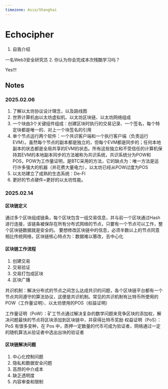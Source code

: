 ```yaml
---
timezone: Asia/Shanghai
---
```



# Echocipher

1. 自我介绍

一名Web3安全研究员
2. 你认为你会完成本次残酷学习吗？

Yes!!!

## Notes

<!-- Content_START -->

### 2025.02.06

1. 了解以太坊协议设计理念，以及路线图
2. 世界计算机由以太坊虚拟机、以太坊区块链、以太坊网络组成
3. 一个块由3个关键组件组成：创建区块时执行的交易记录、一个签名，每个特定块都是唯一的、对上一个块签名的引用
4. 单个节点运行两个软件：一个共识客户端和一个执行客户端（负责运行EVM）。虽然每个节点的副本都是独立的，但每个EVM都是同步的；任何本地副本的状态都是全局共享的EVM的状态。所有这些独立和不受信任的计算机保持其EVM的本地副本同步的方法被称为共识系统，共识系统分为POW和POS，POW为工作量证明，是BTC采用的方法，它的缺点为：唯一方法是运行许多强大的机器（并花费大量电力），以太坊已经从POW过度为POS
5. 以太坊建立了成熟的生态系统：De-FI
6. 更好的节点硬件=更好的以太坊性能。

### 2025.02.14

#### 区块链定义

通过多个区块组成链条，每个区块包含一组交易信息，并与前一个区块通过Hash进行连接，该链条被保存在所有分布式网络的节点，只要有一个节点可以工作，整个区块链数据就是安全的。
要想修改区块链中的信息，必须半数以上的节点同意
相比传统网络，区块链核心特点为：数据难以篡改，去中心化

#### 区块链工作流程

1. 创建交易
2. 交易验证
3. 交易打包成区块
4. 区块广播

共识机制：解决分布式的节点之间怎么达成共识的问题，各个区块链平台都有一个节点共同遵守的算法协议，这便是共识机制。常见的共识机制有比特币所使用的 POW（工作量证明）、以太坊使用的POS（权益证明）

工作量证明（PoW）：矿工节点通过解决复杂的数学问题来竞争区块的添加权，解决问题最快的节点将区块添加到区块链中，并获得比特币奖励
权益证明（PoS）：PoS 有很多变种，在 Pos 中，质押一定数量的代币可成为验证者，网络通过一定的随机算法从验证者中选出出块的验证者

#### 区块链解决问题

1. 中心化控制问题
2. 隐私和数据安全问题
3. 高昂的中介成本
4. 缺乏透明度
5. 内容审查和限制

<!-- Content_END -->
